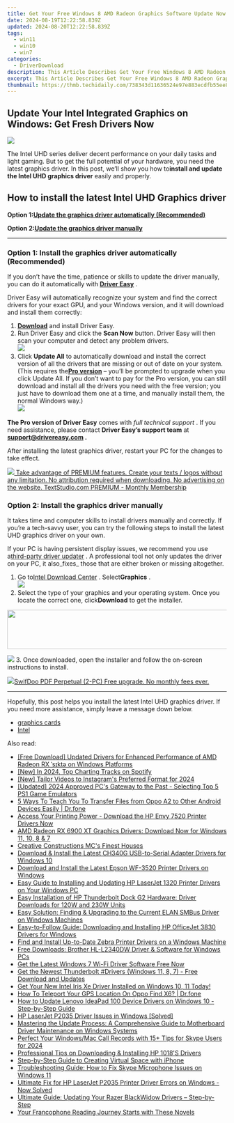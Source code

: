 ```yaml
---
title: Get Your Free Windows 8 AMD Radeon Graphics Software Update Now!
date: 2024-08-19T12:22:58.839Z
updated: 2024-08-20T12:22:58.839Z
tags:
  - win11
  - win10
  - win7
categories:
  - DriverDownload
description: This Article Describes Get Your Free Windows 8 AMD Radeon Graphics Software Update Now!
excerpt: This Article Describes Get Your Free Windows 8 AMD Radeon Graphics Software Update Now!
thumbnail: https://thmb.techidaily.com/738343d11636524e97e883ecdfb55ee8c179338e8409002b7334f65b8debc634.jpg
---
```


## Update Your Intel Integrated Graphics on Windows: Get Fresh Drivers Now

![](https://images.drivereasy.com/wp-content/uploads/2021/10/intel-uhd-graphics.jpg)

 The Intel UHD series deliver decent performance on your daily tasks and light gaming. But to get the full potential of your hardware, you need the latest graphics driver. In this post, we’ll show you how to**install and update the Intel UHD graphics driver** easily and properly.

## How to install the latest Intel UHD Graphics driver

 **Option 1:[Update the graphics driver automatically (Recommended)](https://www.drivereasy.com/knowledge/intel-uhd-graphics-driver-download-update-windows-10-11/#automatically)**

 **Option 2:[Update the graphics driver manually](https://tools.techidaily.com/drivereasy/download/)**

---

### Option 1: Install the graphics driver automatically (Recommended)

 If you don’t have the time, patience or skills to update the driver manually, you can do it automatically with **[Driver Easy](https://tools.techidaily.com/drivereasy/download/)**  .

 Driver Easy will automatically recognize your system and find the correct drivers for your exact GPU, and your Windows version, and it will download and install them correctly:

1. **[Download](https://tools.techidaily.com/drivereasy/download/)**  and install Driver Easy.
2. Run Driver Easy and click the **Scan Now** button. Driver Easy will then scan your computer and detect any problem drivers.  
![](https://images.drivereasy.com/wp-content/uploads/2021/09/scan-now.jpg)
3. Click **Update All** to automatically download and install the correct version of all the drivers that are missing or out of date on your system.  
 (This requires the[**Pro version**](https://tools.techidaily.com/drivereasy/download/) – you’ll be prompted to upgrade when you click Update All. If you don’t want to pay for the Pro version, you can still download and install all the drivers you need with the free version; you just have to download them one at a time, and manually install them, the normal Windows way.)  
![](https://images.drivereasy.com/wp-content/uploads/2021/10/de-update-uhd-630-graphics.jpg)

**The Pro version of Driver Easy** comes with _full technical support_ . If you need assistance, please contact **Driver Easy’s support team** at **[support@drivereasy.com](https://tools.techidaily.com/drivereasy/download/) .**

 After installing the latest graphics driver, restart your PC for the changes to take effect.

<!-- affiliate ads begin -->
<a href="https://secure.textstudio.com/order/checkout.php?PRODS=35633281&QTY=1&AFFILIATE=108875&CART=1"> <img src="https://secure.avangate.com/images/merchant/d6eb8222c9718486bdabce8b897380f7/products/2_premium-icon.png" border="0"> Take advantage of PREMIUM features. 
Create your texts / logos without any limitation. 
No attribution required when downloading. 
No advertising on the website. 
 TextStudio.com  PREMIUM - Monthly Membership</a>
<!-- affiliate ads end -->
### Option 2: Install the graphics driver manually

 It takes time and computer skills to install drivers manually and correctly. If you’re a tech-savvy user, you can try the following steps to install the latest UHD graphics driver on your own.

 If your PC is having persistent display issues, we recommend you use a[third-party driver updater](https://tools.techidaily.com/drivereasy/download/) . A professional tool not only updates the driver on your PC, it also_fixes_ those that are either broken or missing altogether.

1. Go to[Intel Download Center](https://www.intel.com/content/www/us/en/download-center/home.html) . Select**Graphics** .  
![](https://images.drivereasy.com/wp-content/uploads/2021/10/intel-download-center-graphics.jpg)
2. Select the type of your graphics and your operating system. Once you locate the correct one, click**Download** to get the installer.  
<!-- affiliate ads begin -->
<a href="https://arkmc.pxf.io/c/5597632/427477/5172" target="_top" id="427477"><img src="//a.impactradius-go.com/display-ad/5172-427477" border="0" alt="" width="728" height="90"/></a><img height="0" width="0" src="https://arkmc.pxf.io/i/5597632/427477/5172" style="position:absolute;visibility:hidden;" border="0" />
<!-- affiliate ads end -->
![](https://images.drivereasy.com/wp-content/uploads/2021/10/intel-download-center-graphics-2.jpg)
3. Once downloaded, open the installer and follow the on-screen instructions to install.
<!-- affiliate ads begin -->
<a href="https://purchase.swifdoo.com/order/checkout.php?PRODS=38709260&QTY=1&AFFILIATE=108875&CART=1"><img src="https://secure.avangate.com/images/merchant/8b932759a5a04ddb34bf79e3f9072e4b/products/Product%20box%20white-1024x1024.png" border="0">SwifDoo PDF Perpetual (2-PC)  Free upgrade. No monthly fees ever. </a>
<!-- affiliate ads end -->

---

 Hopefully, this post helps you install the latest Intel UHD graphics driver. If you need more assistance, simply leave a message down below.

* [graphics cards](https://tools.techidaily.com/drivereasy/download/)
* [Intel](https://tools.techidaily.com/drivereasy/download/)

<ins class="adsbygoogle"
     style="display:block"
     data-ad-format="autorelaxed"
     data-ad-client="ca-pub-7571918770474297"
     data-ad-slot="1223367746"></ins>



<ins class="adsbygoogle"
     style="display:block"
     data-ad-client="ca-pub-7571918770474297"
     data-ad-slot="8358498916"
     data-ad-format="auto"
     data-full-width-responsive="true"></ins>

<span class="atpl-alsoreadstyle">Also read:</span>
<div><ul>
<li><a href="https://hardware-help.techidaily.com/free-download-updated-drivers-for-enhanced-performance-of-amd-radeon-rx-skte-on-windows-platforms/"><u>[Free Download] Updated Drivers for Enhanced Performance of AMD Radeon RX ˈsɪktə on Windows Platforms</u></a></li>
<li><a href="https://video-screen-grab.techidaily.com/new-in-2024-top-charting-tracks-on-spotify/"><u>[New] In 2024, Top Charting Tracks on Spotify</u></a></li>
<li><a href="https://instagram-video-recordings.techidaily.com/new-tailor-videos-to-instagrams-preferred-format-for-2024/"><u>[New] Tailor Videos to Instagram's Preferred Format for 2024</u></a></li>
<li><a href="https://desktop-recording.techidaily.com/updated-2024-approved-pcs-gateway-to-the-past-selecting-top-5-ps1-game-emulators/"><u>[Updated] 2024 Approved  PC's Gateway to the Past - Selecting Top 5 PS1 Game Emulators</u></a></li>
<li><a href="https://blog-min.techidaily.com/5-ways-to-teach-you-to-transfer-files-from-oppo-a2-to-other-android-devices-easily-drfone-by-drfone-transfer-from-android-transfer-from-android/"><u>5 Ways To Teach You To Transfer Files from Oppo A2 to Other Android Devices Easily | Dr.fone</u></a></li>
<li><a href="https://hardware-help.techidaily.com/access-your-printing-power-download-the-hp-envy-7520-printer-drivers-now/"><u>Access Your Printing Power - Download the HP Envy 7520 Printer Drivers Now</u></a></li>
<li><a href="https://hardware-help.techidaily.com/amd-radeon-rx-6900-xt-graphics-drivers-download-now-for-windows-11-10-8-and-7/"><u>AMD Radeon RX 6900 XT Graphics Drivers: Download Now for Windows 11, 10, 8 & 7</u></a></li>
<li><a href="https://screen-capture.techidaily.com/creative-constructions-mcs-finest-houses/"><u>Creative Constructions  MC's Finest Houses</u></a></li>
<li><a href="https://hardware-help.techidaily.com/download-and-install-the-latest-ch340g-usb-to-serial-adapter-drivers-for-windows-10/"><u>Download & Install the Latest CH340G USB-to-Serial Adapter Drivers for Windows 10</u></a></li>
<li><a href="https://hardware-help.techidaily.com/download-and-install-the-latest-epson-wf-3520-printer-drivers-on-windows/"><u>Download and Install the Latest Epson WF-3520 Printer Drivers on Windows</u></a></li>
<li><a href="https://hardware-help.techidaily.com/easy-guide-to-installing-and-updating-hp-laserjet-1320-printer-drivers-on-your-windows-pc/"><u>Easy Guide to Installing and Updating HP LaserJet 1320 Printer Drivers on Your Windows PC</u></a></li>
<li><a href="https://hardware-updates.techidaily.com/easy-installation-of-hp-thunderbolt-dock-g2-hardware-driver-downloads-for-120w-and-230w-units/"><u>Easy Installation of HP Thunderbolt Dock G2 Hardware: Driver Downloads for 120W and 230W Units</u></a></li>
<li><a href="https://hardware-help.techidaily.com/easy-solution-finding-and-upgrading-to-the-current-elan-smbus-driver-on-windows-machines/"><u>Easy Solution: Finding & Upgrading to the Current ELAN SMBus Driver on Windows Machines</u></a></li>
<li><a href="https://hardware-help.techidaily.com/easy-to-follow-guide-downloading-and-installing-hp-officejet-3830-drivers-for-windows/"><u>Easy-to-Follow Guide: Downloading and Installing HP OfficeJet 3830 Drivers for Windows</u></a></li>
<li><a href="https://hardware-help.techidaily.com/find-and-install-up-to-date-zebra-printer-drivers-on-a-windows-machine/"><u>Find and Install Up-to-Date Zebra Printer Drivers on a Windows Machine</u></a></li>
<li><a href="https://hardware-help.techidaily.com/free-downloads-brother-hl-l2340dw-driver-and-software-for-windows-pcs/"><u>Free Downloads: Brother HL-L2340DW Driver & Software for Windows PCs</u></a></li>
<li><a href="https://hardware-help.techidaily.com/1722976940966-get-the-latest-windows-7-wi-fi-driver-software-free-now/"><u>Get the Latest Windows 7 Wi-Fi Driver Software Free Now</u></a></li>
<li><a href="https://hardware-help.techidaily.com/get-the-newest-thunderbolt-drivers-windows-11-8-7-free-download-and-updates/"><u>Get the Newest Thunderbolt #Drivers (Windows 11, 8, 7) - Free Download and Updates</u></a></li>
<li><a href="https://hardware-help.techidaily.com/get-your-new-intel-iris-xe-driver-installed-on-windows-10-11-today/"><u>Get Your New Intel Iris Xe Driver Installed on Windows 10, 11 Today!</u></a></li>
<li><a href="https://change-location.techidaily.com/how-to-teleport-your-gps-location-on-oppo-find-x6-drfone-by-drfone-virtual-android/"><u>How To Teleport Your GPS Location On Oppo Find X6? | Dr.fone</u></a></li>
<li><a href="https://hardware-help.techidaily.com/how-to-update-lenovo-ideapad-100-device-drivers-on-windows-10-step-by-step-guide/"><u>How to Update Lenovo IdeaPad 100 Device Drivers on Windows 10 - Step-by-Step Guide</u></a></li>
<li><a href="https://hardware-help.techidaily.com/hp-laserjet-p2035-driver-issues-in-windows-solved/"><u>HP LaserJet P2035 Driver Issues in Windows [Solved]</u></a></li>
<li><a href="https://hardware-help.techidaily.com/mastering-the-update-process-a-comprehensive-guide-to-motherboard-driver-maintenance-on-windows-systems/"><u>Mastering the Update Process: A Comprehensive Guide to Motherboard Driver Maintenance on Windows Systems</u></a></li>
<li><a href="https://remote-screen-capture.techidaily.com/perfect-your-windowsmac-call-records-with-15plus-tips-for-skype-users-for-2024/"><u>Perfect Your Windows/Mac Call Records with 15+ Tips for Skype Users for 2024</u></a></li>
<li><a href="https://hardware-help.techidaily.com/professional-tips-on-downloading-and-installing-hp-1018s-drivers/"><u>Professional Tips on Downloading & Installing HP 1018'S Drivers</u></a></li>
<li><a href="https://extra-resources.techidaily.com/step-by-step-guide-to-creating-virtual-space-with-iphone/"><u>Step-by-Step Guide to Creating Virtual Space with iPhone</u></a></li>
<li><a href="https://sound-issues.techidaily.com/troubleshooting-guide-how-to-fix-skype-microphone-issues-on-windows-11/"><u>Troubleshooting Guide: How to Fix Skype Microphone Issues on Windows 11</u></a></li>
<li><a href="https://hardware-help.techidaily.com/1722961391291-ultimate-fix-for-hp-laserjet-p2035-printer-driver-errors-on-windows-now-solved/"><u>Ultimate Fix for HP LaserJet P2035 Printer Driver Errors on Windows - Now Solved</u></a></li>
<li><a href="https://hardware-help.techidaily.com/ultimate-guide-updating-your-razer-blackwidow-drivers-step-by-step/"><u>Ultimate Guide: Updating Your Razer BlackWidow Drivers – Step-by-Step</u></a></li>
<li><a href="https://mondly-stories.techidaily.com/your-francophone-reading-journey-starts-with-these-novels/"><u>Your Francophone Reading Journey Starts with These Novels</u></a></li>
</ul></div>
